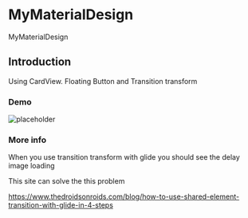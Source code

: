 # MyMaterialDesign
MyMaterialDesign

## Introduction

Using CardView. Floating Button and Transition transform

### Demo

![placeholder](/placeholder.png )

### More info

When you use transition transform with glide
you should see the delay image loading

This site can solve the this problem

https://www.thedroidsonroids.com/blog/how-to-use-shared-element-transition-with-glide-in-4-steps